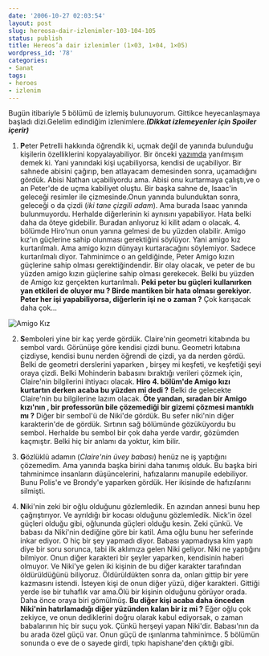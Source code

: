 ```yaml
---
date: '2006-10-27 02:03:54'
layout: post
slug: hereosa-dair-izlenimler-103-104-105
status: publish
title: Hereos’a dair izlenimler (1×03, 1×04, 1×05)
wordpress_id: '78'
categories:
- Sanat
tags:
- heroes
- izlenim
---
```


Bugün itibariyle 5 bölümü de izlemiş bulunuyorum. Gittikce heyecanlaşmaya başladı dizi.Gelelim edindiğim izlenimlere.**_(Dikkat izlemeyenler için Spoiler içerir)_**




	
  1. **P**eter Petrelli hakkında öğrendik ki, uçmak değil de yanında bulunduğu kişilerin özelliklerini kopyalayabiliyor. Bir önceki [yazımda](http://www.fatiharslan.net/blog/hereos-1x01-ve-1x02-bolumleri/) yanılmışım demek ki. Yani yanındaki kişi uçabiliyorsa, kendisi de uçabiliyor. Bir sahnede abisini çağırıp, ben atlayacam demesinden sonra, uçamadığını gördük. Abisi Nathan uçabiliyordu ama. Abisi onu kurtarmaya çalıştı,ve o an Peter'de de uçma kabiliyet oluştu. Bir başka sahne de, Isaac'in geleceği resimler ile çizmesinde.Onun yanında bulunduktan sonra, geleceği o da çizdi (_iki tane çizgili adam_). Ama burada Isaac yanında bulunmuyordu. Herhalde diğerlerinin ki aynısını yapabiliyor. Hata belki daha da öteye gidebilir. Buradan anlıyoruz ki kilit adam o olacak. 4. bölümde Hiro'nun onun yanına gelmesi de bu yüzden olabilir. Amigo kız'ın güçlerine sahip olunması gerektiğini söylüyor. Yani amigo kız kurtarılmalı. Ama amigo kızın dünyayı kurtaracağını söylemiyor. Sadece kurtarılmalı diyor. Tahminimce o an geldiğinde, Peter Amigo kızın güçlerine sahip olması gerektiğindendir. Bir olay olacak, ve peter de bu yüzden amigo kızın güçlerine sahip olması gerekecek. Belki bu yüzden de Amigo kız gerçekten kurtarılmalı. **Peki peter bu güçleri kullanırken yan etkileri de oluyor mu ? Birde mantiken bir hata olması gerekiyor. Peter her işi yapabiliyorsa, diğerlerin işi ne o zaman ?** Çok karışacak daha çok...

![Amigo Kız](http://www.pantagraph.com/content/articles/2006/09/25/freetime/doc4517f4d9c01a0927652893.jpg)


	
  2. **S**emboleri yine bir kaç yerde gördük. Claire'nin geometri kitabında bu sembol vardı. Görünüşe göre kendisi çizdi bunu. Geometri kıtabına çizdiyse, kendisi bunu nerden öğrendi de çizdi, ya da nerden gördü. Belki de geometri derslerini yaparken , birşey mi keşfeti, ve keşfetiği şeyi oraya çizdi. Belki Mohinderin babasını bıraktığı verileri çözmek için, Claire'nin bilgilerini ihtiyacı olacak. **Hiro 4. bölüm'de Amigo kızı kurtartın derken acaba bu yüzden mi dedi ?** Belki de gelecekte Claire'nin bu bilgilerine lazım olacak. **Öte yandan, sıradan bir Amigo kızı'nın , bir professorün bile çözemediği bir gizemi çözmesi mantıklı mı ?** Diğer bir sembol'ü de Niki'de gördük. Bu sefer niki'nin diğer karakterin'de de gördük. Sırtının sağ bölümünde gözüküyordu bu sembol. Herhalde bu sembol bir çok daha yerde vardır, gözümden kaçmıştır. Belki hiç bir anlamı da yoktur, kim bilir.


	
  3. **G**özlüklü adamın (_Claire'nin üvey babası_) henüz ne iş yaptığını çözemedim. Ama yanında başka birini daha tanımış olduk. Bu başka biri tahminimce insanların düşüncelerini, hafızalarını manupile edebiliyor. Bunu Polis'e ve Brondy'e yaparken gördük. Her ikisinde de hafızılarını silmişti.



	
  4. **N**iki'nin zeki bir oğlu olduğunu gözlemledik. En azından annesi bunu hep çağrıştırıyor. Ve ayrıldığı bir kocası olduğunu gözlemledik. Nick'in özel güçleri olduğu gibi, oğlununda güçleri olduğu kesin. Zeki çünkü. Ve babası da Niki'nin dediğine göre bir katil. Ama oğlu bunu her seferinde inkar ediyor. O hiç bir şey yapmadı diyor. Babası yapmadıysa kim yaptı diye bir soru sorunca, tabi ilk aklımıza gelen Niki geliyor. Niki ne yaptığını bilmiyor. Onun diğer karakteri bir şeyler yaparken, kendisinin haberi olmuyor. Ve Niki'ye gelen iki kişinin de bu diğer karakter tarafından öldürüldüğünü biliyoruz. Öldürüldükten sonra da, onları gittip bir yere kazmasını istendi. İsteyen kişi de onun diğer yüzü, diğer karakteri. Gittiği yerde ise bir tuhaflık var ama.Ölü bir kişinin olduğunu görüyor orada. Daha önce oraya biri gömülmüş. **Bu diğer kişi acaba daha önceden Niki'nin hatırlamadığı diğer yüzünden kalan bir iz mi ?** Eğer oğlu çok zekiyce, ve onun dediklerini doğru olarak kabul ediyorsak, o zaman babalarının hiç bir suçu yok. Çünkü herşeyi yapan Niki'dir. Babası'nın da bu arada özel güçü var. Onun güçü de ışınlanma tahminimce. 5 bölümün sonunda o eve de o sayede girdi, tıpkı hapishane'den çıktığı gibi. 






